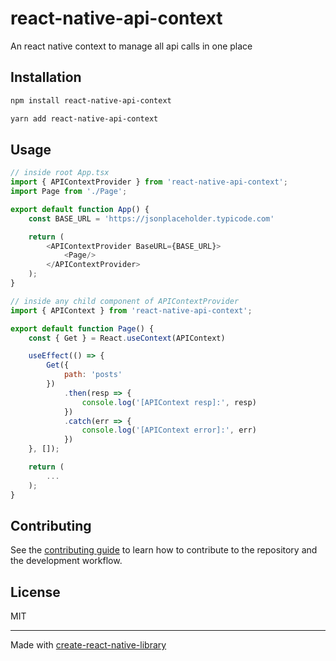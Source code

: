 # react-native-api-context

An react native context to manage all api calls in one place

## Installation

```sh
npm install react-native-api-context

yarn add react-native-api-context
```

## Usage

```js
// inside root App.tsx
import { APIContextProvider } from 'react-native-api-context';
import Page from './Page';

export default function App() {
	const BASE_URL = 'https://jsonplaceholder.typicode.com'

	return (
		<APIContextProvider BaseURL={BASE_URL}>
			<Page/>
		</APIContextProvider>
	);
}
```

```js
// inside any child component of APIContextProvider
import { APIContext } from 'react-native-api-context';

export default function Page() {
    const { Get } = React.useContext(APIContext)

    useEffect(() => {
        Get({
            path: 'posts'
        })
            .then(resp => {
                console.log('[APIContext resp]:', resp)
            })
            .catch(err => {
                console.log('[APIContext error]:', err)
            })
    }, []);

    return (
        ...
    );
}
```

## Contributing

See the [contributing guide](CONTRIBUTING.md) to learn how to contribute to the repository and the development workflow.

## License

MIT

---

Made with [create-react-native-library](https://github.com/callstack/react-native-builder-bob)
